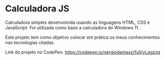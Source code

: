 # Calculadora JS

Calculadora simples desenvolvida usando as linguagens HTML, CSS e JavaScript. Foi utilizada como base a calculadora do Windows 11.

Este projeto tem como objetivo colocar em prática os meus conhecimentos nas tecnologias citadas.

Link do projeto no CodePen: https://codepen.io/sergiodantasz/full/yLqgzzg
